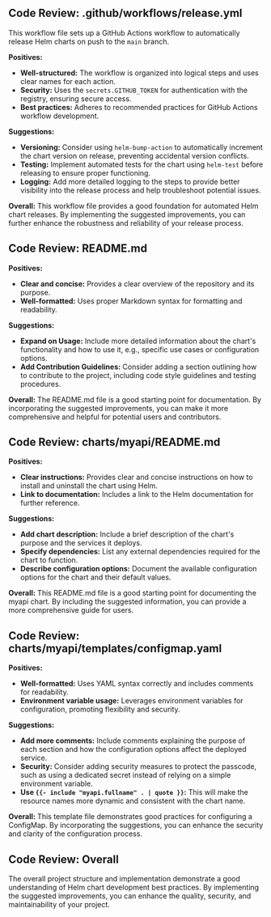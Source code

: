 ## Code Review: .github/workflows/release.yml

This workflow file sets up a GitHub Actions workflow to automatically release Helm charts on push to the `main` branch.

**Positives:**

* **Well-structured:** The workflow is organized into logical steps and uses clear names for each action.
* **Security:** Uses the `secrets.GITHUB_TOKEN` for authentication with the registry, ensuring secure access.
* **Best practices:** Adheres to recommended practices for GitHub Actions workflow development.

**Suggestions:**

* **Versioning:** Consider using `helm-bump-action` to automatically increment the chart version on release, preventing accidental version conflicts.
* **Testing:** Implement automated tests for the chart using `helm-test` before releasing to ensure proper functioning.
* **Logging:** Add more detailed logging to the steps to provide better visibility into the release process and help troubleshoot potential issues.

**Overall:**
This workflow file provides a good foundation for automated Helm chart releases. By implementing the suggested improvements, you can further enhance the robustness and reliability of your release process.

## Code Review: README.md

**Positives:**

* **Clear and concise:** Provides a clear overview of the repository and its purpose.
* **Well-formatted:** Uses proper Markdown syntax for formatting and readability.

**Suggestions:**

* **Expand on Usage:** Include more detailed information about the chart's functionality and how to use it, e.g., specific use cases or configuration options.
* **Add Contribution Guidelines:** Consider adding a section outlining how to contribute to the project, including code style guidelines and testing procedures.

**Overall:**
The README.md file is a good starting point for documentation. By incorporating the suggested improvements, you can make it more comprehensive and helpful for potential users and contributors.

## Code Review: charts/myapi/README.md

**Positives:**

* **Clear instructions:** Provides clear and concise instructions on how to install and uninstall the chart using Helm.
* **Link to documentation:** Includes a link to the Helm documentation for further reference.

**Suggestions:**

* **Add chart description:**  Include a brief description of the chart's purpose and the services it deploys.
* **Specify dependencies:** List any external dependencies required for the chart to function.
* **Describe configuration options:**  Document the available configuration options for the chart and their default values.

**Overall:**
This README.md file is a good starting point for documenting the myapi chart. By including the suggested information, you can provide a more comprehensive guide for users.

## Code Review: charts/myapi/templates/configmap.yaml

**Positives:**

* **Well-formatted:** Uses YAML syntax correctly and includes comments for readability.
* **Environment variable usage:**  Leverages environment variables for configuration, promoting flexibility and security.

**Suggestions:**

* **Add more comments:** Include comments explaining the purpose of each section and how the configuration options affect the deployed service.
* **Security:** Consider adding security measures to protect the passcode, such as using a dedicated secret instead of relying on a simple environment variable.
* **Use `{{- include "myapi.fullname" . | quote }}`:** This will make the resource names more dynamic and consistent with the chart name.

**Overall:**
This template file demonstrates good practices for configuring a ConfigMap. By incorporating the suggestions, you can enhance the security and clarity of the configuration process.

## Code Review: Overall

The overall project structure and implementation demonstrate a good understanding of Helm chart development best practices. By implementing the suggested improvements, you can enhance the quality, security, and maintainability of your project.
